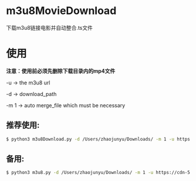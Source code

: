 # m3u8MovieDownload
下载m3u8链接电影并自动整合.ts文件

# 使用
**注意：使用前必须先删除下载目录内的mp4文件**

-u -> the m3u8 url

-d -> download_path

-m 1 -> auto merge_file which must be necessary

## 推荐使用:
```sh
$ python3 m3u8Download.py -d /Users/zhaojunyu/Downloads/ -m 1 -u https://cdn-5.haku99.com/hls/2019/05/20/UZWZ2mEs/playlist.m3u8
```

## 备用:
```sh
$ python3 m3u8.py -d /Users/zhaojunyu/Downloads/ -m 1 -u https://cdn-5.haku99.com/hls/2019/05/20/UZWZ2mEs/playlist.m3u8
```